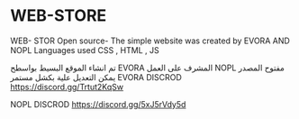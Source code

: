 # WEB-STORE
WEB- STOR Open source-
 The simple website was created by EVORA AND NOPL
Languages ​​used CSS , HTML , JS 

تم انشاء الموقع البسيط بواسطح EVORA المشرف على العمل NOPL مفتوح المصدر يمكن التعديل علية بكشل مستمر 
EVORA DISCROD
https://discord.gg/Trtut2KqSw

NOPL DISCROD
https://discord.gg/5xJ5rVdy5d
